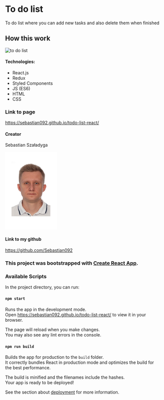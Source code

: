 # To do list

To do list where you can add new tasks and also delete them when finished

## How this work
![to do list](https://user-images.githubusercontent.com/120946080/222530153-8908346e-d4aa-4976-842e-7295012c70a2.gif)

#### Technologies:
 - React.js
 - Redux
 - Styled Components
 - JS (ES6)
 - HTML
 - CSS

### Link to page
https://sebastian092.github.io/todo-list-react/

#### Creator 
Sebastian Szaładyga

![Alt text](public/Sebastian2.jpg)

#### Link to my github
https://github.com/Sebastian092

### This project was bootstrapped with [Create React App](https://github.com/facebook/create-react-app).

### Available Scripts

In the project directory, you can run:

#### `npm start`

Runs the app in the development mode.\
Open https://sebastian092.github.io/todo-list-react/ to view it in your browser.

The page will reload when you make changes.\
You may also see any lint errors in the console.

#### `npm run build`

Builds the app for production to the `build` folder.\
It correctly bundles React in production mode and optimizes the build for the best performance.

The build is minified and the filenames include the hashes.\
Your app is ready to be deployed!

See the section about [deployment](https://facebook.github.io/create-react-app/docs/deployment) for more information.